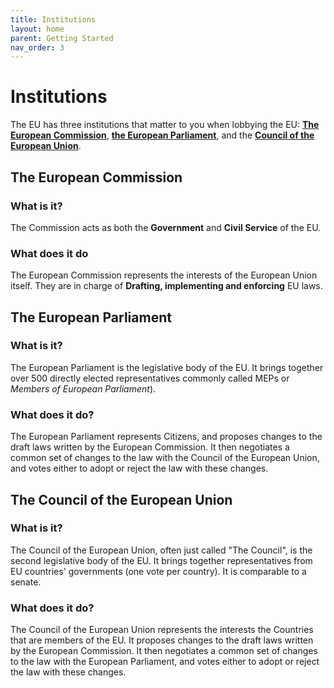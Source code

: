 ```yaml
---
title: Institutions
layout: home
parent: Getting Started
nav_order: 3
---
```


# Institutions
The EU has three institutions that matter to you when lobbying the EU: **[The European Commission](https://unfsckthe.eu/pages/getting_started/institutions.html#the-european-commission)**, **[the European Parliament](https://unfsckthe.eu/pages/getting_started/institutions.html#the-european-parliament)**, and the **[Council of the European Union](https://unfsckthe.eu/pages/getting_started/institutions.html#the-council-of-the-european-union)**.

## The European Commission

### What is it?
The Commission acts as both the **Government** and **Civil Service** of the EU.

### What does it do
The European Commission represents the interests of the European Union itself. They are in charge of **Drafting, implementing and enforcing** EU laws.

## The European Parliament
### What is it?
The European Parliament is the legislative body of the EU. It brings together over 500 directly elected representatives commonly called MEPs or _Members of European Parliament_).

### What does it do?
The European Parliament represents Citizens, and proposes changes to the draft laws written by the European Commission. It then negotiates a common set of changes to the law with the Council of the European Union, and votes either to adopt or reject the law with these changes.

## The Council of the European Union
### What is it?
The Council of the European Union, often just called "The Council", is the second legislative body of the EU. It brings together representatives from EU countries' governments (one vote per country). It is comparable to a senate.
### What does it do?
The Council of the European Union represents the interests the Countries that are members of the EU. It proposes changes to the draft laws written by the European Commission. It then negotiates a common set of changes to the law with the European Parliament, and votes either to adopt or reject the law with these changes.
